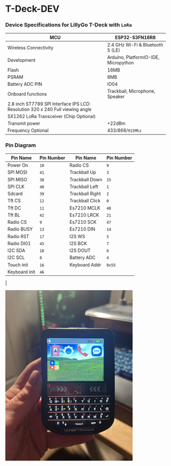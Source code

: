 # T-Deck-DEV

### Device Specifications for LillyGo T-Deck with `LoRa`

| MCU                                                                            | ESP32-S3FN16R8                       |
| ------------------------------------------------------------------------------ | ------------------------------------ |
| Wireless Connectivity                                                          | 2.4 GHz Wi-Fi & Bluetooth 5 (LE)     |
| Development                                                                    | Arduino, PlatformIO-IDE, Micropython |
| Flash                                                                          | 16MB                                 |
| PSRAM                                                                          | 8MB                                  |
| Battery ADC PIN                                                                | IO04                                 |
| Onboard functions                                                              | Trackball, Microphone, Speaker       |
| 2.8 inch ST7789 SPI Interface IPS LCD: Resolution 320 x 240 Full viewing angle |
| SX1262 LoRa Transceiver (Chip Optional)                                        |
| Transmit power                                                                 | +22dBm                               |
| Frequency Optional                                                             | 433/868/`915Mhz`                     |

### Pin Diagram

| Pin Name      | Pin Number | Pin Name        | Pin Number |
| ------------- | ---------- | --------------- | ---------- |
| Power On      | `10`       | Radio CS        | `9`        |
| SPI MOSI      | `41`       | Trackball Up    | `3`        |
| SPI MISO      | `38`       | Trackball Down  | `15`       |
| SPI CLK       | `40`       | Trackball Left  | `1`        |
| Sdcard        | `39`       | Trackball Right | `2`        |
| Tft CS        | `12`       | Trackball Click | `0`        |
| Tft DC        | `11`       | Es7210 MCLK     | `48`       |
| Tft BL        | `42`       | Es7210 LRCK     | `21`       |
| Radio CS      | `9`        | Es7210 SCK      | `47`       |
| Radio BUSY    | `13`       | Es7210 DIN      | `14`       |
| Radio RST     | `17`       | I2S WS          | `5`        |
| Radio DI01    | `45`       | I2S BCK         | `7`        |
| I2C SDA       | `18`       | I2S DOUT        | `6`        |
| I2C SCL       | `8`        | Battery ADC     | `4`        |
| Touch init    | `16`       | Keyboard Addr   | `0x55`     |
| Keyboard init | `46`       |

|

<img src="assets/IMG_4620.jpg" width=400px />
